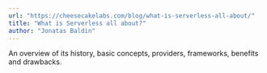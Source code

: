 ```yaml
---
url: "https://cheesecakelabs.com/blog/what-is-serverless-all-about/"
title: "What is Serverless all about?"
author: "Jonatas Baldin"
---
```


An overview of its history, basic concepts, providers, frameworks, benefits and drawbacks.
